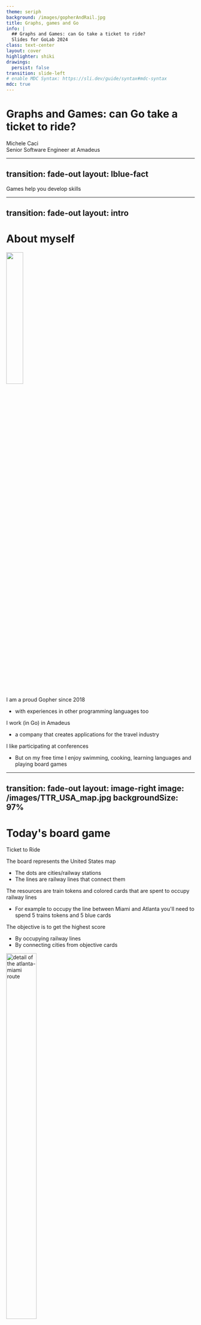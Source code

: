 ```yaml
---
theme: seriph
background: /images/gopherAndRail.jpg
title: Graphs, games and Go
info: |
  ## Graphs and Games: can Go take a ticket to ride?
  Slides for GoLab 2024
class: text-center
layout: cover
highlighter: shiki
drawings:
  persist: false
transition: slide-left
# enable MDC Syntax: https://sli.dev/guide/syntax#mdc-syntax
mdc: true
---
```


# Graphs and Games: can Go take a ticket to ride?

<div class="absolute bottom-10 text-left">
    <div>Michele Caci</div>
    <div>Senior Software Engineer at Amadeus</div>
    <div class="flex m-0 gap-1">
      <a href="https://github.com/mcaci" target="_blank" alt="Michele's GitHub" title="Michele's GitHub"
        class="text-xl slidev-icon-btn opacity-50 !border-none !hover:text-white">
        <carbon-logo-github />
      </a>
      <a href="https://x.com/goMicheleCaci" target="_blank" alt="Michele's X" title="Michele's X"
        class="text-xl slidev-icon-btn opacity-50 !border-none !hover:text-white">
        <carbon-logo-x />
      </a>
      <a href="https://www.linkedin.com/in/michele-caci-47770132/" target="_blank" alt="Michele's Linkedin" title="Michele's Linkedin"
        class="text-xl slidev-icon-btn opacity-50 !border-none !hover:text-white">
        <carbon-logo-linkedin />
      </a>
    </div>
</div>

---
transition: fade-out
layout: lblue-fact
---

Games help you develop skills

<!-- 
I want to start with this statement that comes from my personal experience. And this conviction has increased a lot by watching my son playing, during the course of his first year of age. He turned 1 year just a month ago by the way.

Games help you develop skills and for what it matters to us, Go makes game development easy and today we'll see how.
-->

---
transition: fade-out
layout: intro
---

# About myself

<img src="/images/meAtCDS23.jpg" class="absolute top-15 right-25 text-right" style="width: 30%; height: auto;"/>

I am a proud Gopher since 2018

- with experiences in other programming languages too

I work (in Go) in Amadeus

- a company that creates applications for the travel industry

I like participating at conferences

- But on my free time I enjoy swimming, cooking, learning languages and playing board games

<!-- 
I'm Michele, Italian from Sicily, I am a passionate Gopher since 2018 and before then I used to work in Java, Scala and C++. I always like make side projects and develop new things. Besides programming, I enjoy swimming, cooking and learning languages; currently, I'm learning Japanese: GOのワークショップへようこそ！ 

You can find me in:
- github: [mcaci](https://github.com/mcaci)
- linkedin: [Michele Caci](https://www.linkedin.com/in/michele-caci-47770132/)
- X/Twitter: [@goMicheleCaci](https://x.com/goMicheleCaci)
-->

---
transition: fade-out
layout: image-right
image: /images/TTR_USA_map.jpg
backgroundSize: 97%
---

# Today's board game

Ticket to Ride

<v-clicks>

The board represents the United States map

- The dots are cities/railway stations
- The lines are railway lines that connect them

The resources are train tokens and colored cards that are spent to occupy railway lines

- For example to occupy the line between Miami and Atlanta you'll need to spend 5 trains tokens and 5 blue cards

The objective is to get the highest score

- By occupying railway lines
- By connecting cities from objective cards
</v-clicks>

<img v-click="[4, 5]" src="/images/atlantaMiami.png" alt="detail of the atlanta-miami route" class="absolute rounded shadow" style="top: 25%; right: 5%; height: 50%; width: 40%;"/>

<!-- 
Today we will look at this specific game: Ticket to Ride.
Let me have by show of hand: who knows or has played to this game so far?

Nice!

For those who don't know, I'll give you an idea of what it its about
-->
---
transition: fade-out
layout: lblue-fact
---

Let's see how we can play the game in Go

---
transition: fade-out
---

# Idea #1

We Go random and simplify a bit the rules

The number of player will be 2

The railway line chosen by each player will be __random__

Each player has unlimited resources
- which means that each player will take turns to select a line and occupy it

each player has no objectives
- which means that the final score will be determined by which lines they occupy

---
transition: fade-out
---

# Idea #1

Let's see the code

````md magic-move {lines: true}
```go {all|4-6|8-9|10-20|21|all}
package main

func main() {
	// Collect all the railway lines
	railwaylines, err := data.RailwayLines()
	if err != nil { /* log and exit */ }

	// create the two players
	p1, p2 := player.NewRandom(1), player.NewRandom(2)
	// use a coin to select the player who takes the turn and play until all lines are occupied
	var coin bool
	for game.FreeRoutesAvailable(railwaylines) {
		playRound := p1.Play()
		if !coin {
			playRound = p2.Play()
		}
		playRound(railwaylines)
		// pass the turn
		coin = !coin
	}
	slog.Info("end game", "Score P1", player.Score(p1), "Score P2", player.Score(p2))
}
```

```go {all|1-6|7|8-15|16-23|all}
package player

type Random struct {
	id    int
	owned []*game.TrainLine
}
func NewRandom(id int) *Random { return &Random{id: id} }
func (p *Random) Play() func(g game.Board) {
	return func(g game.Board) {
		// select and remove a random railway line from the board
		chosenLine := game.PopRandomLine(g)
		// add it to the owned list
		p.owned = append(p.owned, (*game.TrainLine)(chosenLine))
	}
}
// Score sums up the value of each owned railway line
func (p *Random) Score() int {
	var score int
	for i := range p.owned {
		score += p.owned[i].Value()
	}
	return score
}
```
````

<!-- 
And so we have our first gameplay example
-->

---
transition: fade-out
layout: fact
---

Demo time!

---
transition: fade-out
layout: lblue-fact
---

Let's focus on the board for one second

---
transition: slide-left
layout: image
image: /images/TTR_USA_map.jpg
backgroundSize: fit
---

<!-- 
If you pay closer attention to the board, you'll notice one interesting property
 -->

---
transition: slide-left
layout: image
image: /images/aGraphToMe.jpeg
backgroundSize: fit
---

---
transition: slide-left
layout: image
image: /images/TTR_USA_map_graph.jpg
backgroundSize: fit
---

---
transition: fade-out
layout: image-right
image: /images/aGraphToMeReallyYeah.jpeg
backgroundSize: 90%
---

# Idea #2

Let's model Ticket to Ride board as a graph

This is where we introduce graphs algorithms


- [graphgo](https://github.com/mcaci/graphgo): my library to learn graph algorithms in Go
  - Use [gonum](https://github.com/gonum/gonum) instead of my library for appliaction that manages graphs
- [go-ticket-to-ride](https://github.com/mcaci/go-ticket-to-ride): the implementation of the ticket to ride game in Go

<!-- But if graph algorithms look scary to you I have good news for you -->

---
transition: fade-out
layout: image
image: /images/goodNewsAlgorithmsAreEasy.jpg
backgroundSize: fit
---

<!-- 
Let's see how Go really makes the implementation of graph algorithms easy

There are two elements that stand out:

1. Go can easily be written line by line from pseudocode
2. Go has generics and interfaces which can help in making data structure adaptable to any kind of data

In other words we can decouple the data structure itself from the kind of data it holds 
-->

---
transition: fade-out
layout: lblue-fact
---

Graphs Algorithms, Ticket To Ride and Go

---
transition: fade-out
---

# Vertices and Edges

How we can implement them in Go and how they translate in Ticket to Ride

<v-click>

````md magic-move {lines: true}
```go {none|1-4|5-10}
// A vertex is a node that is holding data, for simplicity we will have it comparable
type Vertex[T comparable] struct { 
  E T 
}
// An edge is a pair of vertices that can hold any property
type Edge[T comparable] struct {
	X, Y *Vertex[T]
	P    EdgeProperty
}
type EdgeProperty any
```

```go {1|2-5|7-10|11-12}
// A Ticket to Ride example
// We create city stations as vertices of our Ticket to Ride graph
type City string
newYork := Vertex[City]{E: "New York"}
washington := Vertex[City]{E: "Washington"}

// We define a property for the Edge between city station vertices
type TrainLineProperty struct {
  Distance int
}
// We create a train line as an edge between two city station vertices
newYorkWashington := Edge[City]{X: &newYork, Y: &washington, P: TrainLineProperty{Distance: 2}}
```
````
</v-click>

---
transition: fade-out
---

# Graphs

How we can implement them in Go and how they translate in Ticket to Ride

````md magic-move {lines: true}
```go
// ArcsList is graph representation of a collection of edges and vertices
type ArcsList[T comparable] struct {
	v        []*Vertex[T]
	e        []*Edge[T]
}
```

```go {1-4|5-10|6,12-17|all}
// A Ticket to Ride example
newYork := Vertex[City]{E: "New York"}
washington := Vertex[City]{E: "Washington"}
newYorkWashington := Edge[City]{X: &newYork, Y: washington, P: TrainLineProperty{Distance: 2}}
// Keep adding cities (vertices) and railway lines (edges)
// And add all them to the board
board := ArcsList[City]{
  v: []*Vertex[City]{ &newYork ,&washington /*, ...*/ }
  e: []*Edge[City]{ &newYorkWashington /*, ...*/ }
}

// in other words the job that was done when collecting all the railway lines in the main
func main() {
	// ...
	railwaylines, err := data.RailwayLines()
	// ...
}
```

```go
// ArcsList is graph representation of a collection of edges and vertices
type ArcsList[T comparable] struct {
	v        []*Vertex[T]
	e        []*Edge[T]
}
```
````

<v-click>

There are other graph representations and the choice of the representation is based on memory and time efficiency with respect to the operations done.

All graph representations share a common behavior that can be captured by creating an interface.

```go
type Graph[T comparable] interface { 
  Vertices() []*Vertex[T]
  Edges() []*Edge[T]
  AddVertex(v *Vertex[T])
  RemoveVertex(v *Vertex[T])
  AddEdge(e *Edge[T])
  RemoveEdge(e *Edge[T])
  // ...
}
```

</v-click>

---
transition: fade-out
layout: lblue-fact
---

What algorithms do we need for Ticket to Ride?

<!-- 
Once we have a graph up representing the board of ticket to ride, we can start reasoning on it using the algorithms we have at our disposal

Let's see a few of them.
-->

---
transition: fade-out
layout: image-right
image: /images/TTR_USA_map.jpg
backgroundSize: 100%
---

# Is there a path connecting a city to another one?

Connected vertices in a graph

The game starts with all of the cities connected by the edges representing the railway lines

As soon as players occupy railway lines, the correspondent edge is removed from the graph

We are going to see the following algorithms to check if two cities are still connected by railway lines:

- __visit__ of a graph
- __connectivity__ of two vertices in a graph

---
transition: fade-out
---

# Is there a path connecting a city to another one?

Let's see the code

<v-clicks>

````md magic-move {lines: true}
```go {all|4-10,20|6,7,10-13,14-15,20,21|5,10,16-19,20,22|all}
// GenericVisit walks the graph from a source node, visiting each node it can visit only once
func GenericVisit[T comparable](g Graph[T], s *Vertex[T]) *Tree[T] {
	if !g.ContainsVertex(s) { return nil }
	s.Visit()
	t := &Tree[T]{element: &s.E}
	queue := []*Vertex[T]{s}
	for len(queue) != 0 {
		var next *Vertex[T]
		next, queue = queue[0], queue[1:]
		for _, v := range g.AdjacentNodes(next) {
			if v.Visited() {
				continue
			}
			v.Visit()
			queue = append(queue, v)
			parentNode := t.Find(&next.E)
			if subtree != nil {
				parentNode.children = append(parentNode.children, &Tree[T]{element: &v.E})
			}
		}
	}
	return t
}
```

```go

// Connected verifies that the vertices x and y are connected in the graph g
// by visiting g using x as a source and checking that the output tree contains the vertex v
func Connected[T comparable](g Graph[T], x, y *Vertex[T]) bool {
	return GenericVisit(g, x).Find(&y.E) != nil
}
```
````
</v-clicks>

---
transition: fade-out
layout: image-right
image: /images/TTR_USA_map.jpg
backgroundSize: 100%
---

# Of all the routes connecting two cities, which one is the shortest?

Shortest path algorithm

If two cities are connected, there is at least one route between them

We are going to see the __Bellman-Ford algorithm__ to check which route is the shortest between two cities


---
transition: fade-out
---

# Bellman-Ford algorithm for the shortest path

Let's see the code

````md magic-move {lines: true}
```go {all|2-8|9-21|all}
func BellmanFordDistances[T comparable](g Graph[T], s *Vertex[T]) map[*Vertex[T]]*Distance[T] {
	d := make(map[*graph.Vertex[T]]*Distance[T]) // type Distance[T comparable] struct { v, u *Vertex[T]; d int }
	for _, v := range g.Vertices() {
		d[v] = &Distance[T]{v: s, u: v}
		if v != s {
			d[v].d = math.MaxInt
		}
	}
	canRelax := (x, y *graph.Vertex[T], w Weighter) bool { return d[x].d+w.Weight() < d[y].d && d[x].d+w.Weight() > 0 }
	relax    := (x, y *graph.Vertex[T], w Weighter) 	  { d[y].setDistance(w.Weight() + d[x].d)}
	for range g.Vertices() {
		for _, e := range g.Edges() {
			w := e.P.(Weighter) // type Weighter interface{ Weight() int }
			switch {
			case canRelax(e.X, e.Y, w):
				relax(e.X, e.Y, w)
			case canRelax(e.Y, e.X, w):
				relax(e.Y, e.X, w)
			}
		}
	}
	return d
}
```
````

---
transition: fade-out
---

# Bellman-Ford algorithm for the shortest path

Let's see the code

````md magic-move {lines: true}
```go {all|5-7,23|3,4,8-22|all}
func Shortest[T comparable](g graph.Graph[T], d map[*graph.Vertex[T]]*Distance[T], x, y *graph.Vertex[T]) []*graph.Vertex[T] {
	if len(g.Vertices()) < 2 { return nil }
	isShortestDist := func(u, v *graph.Vertex[T], w Weighter) bool { return d[u].d+w.Weight() == d[v].d }
	isConnectingEdge := func(u, v *graph.Vertex[T], e *graph.Edge[T]) bool { return (e.X == u && e.Y == v) || (e.X == v && e.Y == u) }
	path := []*graph.Vertex[T]{y}
	v := y
	for v != x {
	neighbourSearch:
		for _, u := range g.AdjacentNodes(v) {
			for _, edge := range g.Edges() {
				if !isConnectingEdge(u, v, edge) {
					continue
				}
				if !isShortestDist(u, v, edge.P.(Weighter)) {
					continue
				}
				path = append([]*graph.Vertex[T]{u}, path...)
				v = u
				break neighbourSearch
			}
		}
	}
	return path
}
```
````

---
layout: lblue-fact
transition: fade-out
---

Go's simplicity vs the algorithms' complexity

<!-- 
In blocks of 20 lines we have seen the implementation of a few graph algorithms and despite the algorithms themselves are complex,
few lines of code are necessary to implement them in Go.

And this is a common theme in Go: its simplicity often hides the complexity that makes the language simple

And it's the same with algorithms: in those examples we have seen some of the syntax elements like Generics, Interfaces and Functions as first class citizen that have helped us in modeling these algorithms in a way that almost like pseudo-code.

In other words: if you look at a textbook and read the pseudo-code for an algorithm, and then you start implementing it in Go you'll see that
Go provides all the necessary the to translate pseudocode into actual code very easily.
-->

---
transition: fade-out
---

# Back to Idea #2

Updated rules

- each player now has __3__ objectives
  - which means the railway line chosen by each player will be made by __looking at the shortest path__ available for the routes on their objective list

---
transition: fade-out
---

# Back to Idea #2

Let's see the code

````md magic-move {lines: true}
```go {all|7-12|all}
package main

func main() {
	// Collect all the railway lines
	railwaylines, err := data.RailwayLines()
	if err != nil { /* log and exit */ }
	// Collect all the tickets/objectives
	tickets, err := data.Tickets()
	if err != nil { /* log and exit */ }

	// create the two players
	p1, p2 := player.NewWithTickets(1, game.GetTickets(3, &tickets)),player.NewWithTickets(2, game.GetTickets(3, &tickets))
	// use a coin to select the player who takes the turn and play until all lines are occupied
	var coin bool
	for game.FreeRoutesAvailable(railwaylines) {
		play := p1.Play()
		if !coin {
			play = p2.Play()
		}
		play(railwaylines)
		// pass the turn
		coin = !coin
	}
	slog.Info("end game", "Score P1", player.Score(p1), "Score P2", player.Score(p2))
}
```

```go {all|3-7|8-10|11-22|all}
package player

type WithTickets struct {
	id         int
	ownedLines game.Board
	tickets    []game.Ticket
}
func NewWithTickets(id int, t []game.Ticket) *WithTickets {
	return &WithTickets{id: id, tickets: t, ownedLines: graph.NewUndirected[game.City](graph.ArcsListType)}
}
func (p *Random) Play() func(g game.Board) {
	randomSelection := func(b game.Board) { 
		// same as the random player but storing ownedLines in the graph
	}
	shortestPath := func(b game.Board) { //...
	}

	if !p.HasTicketsToComplete() {
		return randomSelection
	}
	return shortestPath
}
```

```go {all}
shortestPath := func(b game.Board) {
	localBoard := graph.Copy(b)
updatedBoard:
	for len(localBoard.Edges()) > 0 {
		// Part 1: keep the door open to random selection if there are no available tickets
		ticket, err := p.NextAvailableTicket()
		if err != nil {  return randomSelection(localBoard) }

		//  Part 2: if there is no path between the two cities, the ticket is done and you move to the next one
		if !visit.ExistsPath(localBoard, ticket.X, ticket.Y) { ticket.Done = true; ticket.Ok = false; continue }

	    // Part 3: if there is a path between the two cities in the objective select the shortest path and take the first segment available
		shortest := path.Shortest(localBoard, path.BellmanFordDist(localBoard, ticket.X), ticket.X, ticket.Y)
		for i := 0; i < len(shortest)-1; i++ {
			chosenLine := game.FindLineFunc(game.ShortestSegment(ticket, shortest[i], shortest[i+1]), localBoard)
			// ...
		}
	}
	return
}
```

```go {all}
shortestPath := func(b game.Board) {
	// ...
	// Part 3: if there is a path between the two cities in the objective select the shortest path and take the first segment available
	shortest := path.Shortest(localBoard, path.BellmanFordDist(localBoard, ticket.X), ticket.X, ticket.Y)
	for i := 0; i < len(shortest)-1; i++ {
		chosenLine := game.FindLineFunc(game.ShortestSegment(ticket, shortest[i], shortest[i+1]), localBoard)
		// Is the line owned by me?
		owned := p.ownedLines.ContainsEdge(chosenLineEdge)
		if owned { continue }
		// Is the line owned by someone else?
		occupiedNotOwned := chosenLine.P.(*game.TrainLineProperty).Occupied
		if occupiedNotOwned {
			localBoard.RemoveEdge(chosenLineEdge); continue updatedBoard;
		}
		// Occupy the selected line
		chosenLine.P.(*game.TrainLineProperty).Occupy()
		p.ownedLines.AddVertex(chosenLine.X)
		p.ownedLines.AddVertex(chosenLine.Y)
		p.ownedLines.AddEdge(chosenLineEdge)
		// Check if ticket is completed after taking the line
		if visit.ExistsPath(p.ownedLines, tX, tY) {
			ticket.Done, ticket.Ok = true, true
		}
	}
}
```
````

---
transition: fade-out
layout: fact
---

Demo time!

---
transition: fade-out
layout: image-right
image: /images/Gophers1.jpeg
backgroundSize: 80%
---

# Conclusions

Can Go take the Ticket to Ride? Yes!

<v-clicks>

Games are a good opportunity to practise and learn new skills

- About Go and beyond

Go makes it easy to translate pseudo-code in actual code and to implement algorithms

- No matter how complex the algorithm is

__Take advantage of the simplicity that Go brings you__
</v-clicks>

---
layout: fact
transition: fade-out
class: "font-size-7.8"
---

And you'll be able to create awesome things with Go!

---
layout: lblue-end
transition: fade-out
---

<div class="text-white font-size-10">
Thank you very much!
</div>

<div class="absolute bottom-10">
  <div  class="text-white">Michele Caci</div>
  <div class="flex m-0 gap-1">
    <a href="https://github.com/mcaci" target="_blank" alt="Michele's GitHub" title="Michele's GitHub"
      class="text-xl slidev-icon-btn opacity-50 !border-none !hover:text-white">
      <carbon-logo-github />
    </a>
    <a href="https://x.com/goMicheleCaci" target="_blank" alt="Michele's X" title="Michele's X"
      class="text-xl slidev-icon-btn opacity-50 !border-none !hover:text-white">
      <carbon-logo-x />
    </a>
    <a href="https://www.linkedin.com/in/michele-caci-47770132/" target="_blank" alt="Michele's Linkedin" title="Michele's Linkedin"
      class="text-xl slidev-icon-btn opacity-50 !border-none !hover:text-white">
      <carbon-logo-linkedin />
    </a>
  </div>
</div>
<img src="/images/michelecaciQR.jpeg" class="absolute bottom-5 right-5 text-right" style="width: 20%; height: auto;"/>

---
hide: true
transition: fade-out
---

# References and links

<br/>

Other examples of game development in Go:

- Daniela Petruzalek's talks [Building an Indie Game in GO](https://www.youtube.com/watch?v=Oce77qCXu7I) and [Pacman from scratch](https://www.youtube.com/watch?v=SM8LTMnB4x0);
- Drishti Jain's talk [Go Beyond the Console: Developing 2D Games in Go](https://www.youtube.com/watch?v=OBKULmYQbuU);
- [Othello style game](https://github.com/mcaci/wallrush)

The repositories used in this presentation are:

- [graphgo](https://github.com/mcaci/graphgo): my library to learn graph algorithms in Go on my free time
- [go-ticket-to-ride](https://github.com/mcaci/go-ticket-to-ride): the implementation of the ticket to ride game in Go
- [golab24-GraphsNGo-slides](https://github.com/mcaci/golab24-GraphsNGo-slides): the link to the code of these slides

Prefer to use [gonum](https://github.com/mcaci/wallrush) instead of graphgo for working with graphs as it is a more complete library
